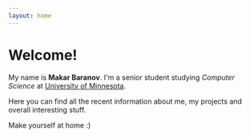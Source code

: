 ```yaml
---
layout: home
---
```

# Welcome!

My name is **Makar Baranov**. I'm a senior student studying _Computer Science_ at [University of Minnesota](https://twin-cities.umn.edu/).

Here you can find all the recent information about me, my projects and overall interesting stuff.

Make yourself at home :)
